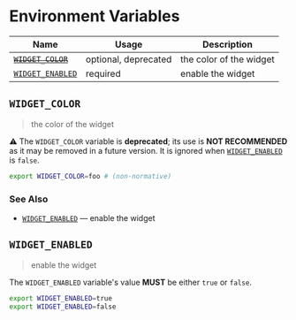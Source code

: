# Environment Variables

| Name                 | Usage                | Description             |
| -------------------- | -------------------- | ----------------------- |
| ~~[`WIDGET_COLOR`]~~ | optional, deprecated | the color of the widget |
| [`WIDGET_ENABLED`]   | required             | enable the widget       |

## `WIDGET_COLOR`

> the color of the widget

⚠️ The `WIDGET_COLOR` variable is **deprecated**; its use is **NOT RECOMMENDED**
as it may be removed in a future version. It is ignored when [`WIDGET_ENABLED`]
is `false`.

```bash
export WIDGET_COLOR=foo # (non-normative)
```

### See Also

- [`WIDGET_ENABLED`] — enable the widget

## `WIDGET_ENABLED`

> enable the widget

The `WIDGET_ENABLED` variable's value **MUST** be either `true` or `false`.

```bash
export WIDGET_ENABLED=true
export WIDGET_ENABLED=false
```

<!-- references -->

[`widget_color`]: #WIDGET_COLOR
[`widget_enabled`]: #WIDGET_ENABLED
